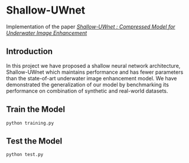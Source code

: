 # Shallow-UWnet
Implementation of the paper *[Shallow-UWnet : Compressed Model for Underwater Image Enhancement](https://arxiv.org/abs/2101.02073)*

## Introduction
In this project we have proposed a shallow neural network architecture, Shallow-UWnet which maintains performance and has fewer parameters than the state-of-art underwater image enhancement model. We have demonstrated the generalization of our model by benchmarking its performance on combination of synthetic and real-world datasets.

## Train the Model
```
python training.py
```

## Test the Model
```
python test.py
```
